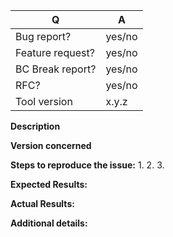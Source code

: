 | Q                | A
| ---------------- | -----
| Bug report?      | yes/no
| Feature request? | yes/no
| BC Break report? | yes/no
| RFC?             | yes/no
| Tool version     | x.y.z

**Description**

**Version concerned**

**Steps to reproduce the issue:**
1.
2.
3.

**Expected Results:**


**Actual Results:**

**Additional details:**
